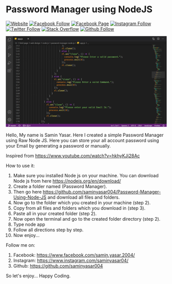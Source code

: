 # **Password Manager using NodeJS**

[![Website](https://img.shields.io/website?label=saminyasar%20🚀&name=hello&style=flat&url=https://saminyasar.netlify.app/)](https://saminyasar.netlify.app/)
[![Facebook Follow](https://img.shields.io/badge/Facebook-Follow-brightgreen)](https://www.facebook.com/saminyasar004/)
[![Facebook Page](https://img.shields.io/badge/Facebook-Page-brightgreen)](https://www.facebook.com/saminyasar04/)
[![Instagram Follow](https://img.shields.io/badge/Instagram-Follow-brightgreen)](https://instagram.com/saminyasar004/)
[![Twitter Follow](https://img.shields.io/badge/Twitter-Follow-brightgreen)](https://twitter.com/saminyasar004/)
[![Stack Overflow](https://img.shields.io/badge/Stack%20Overflow-Questions-brightgreen)](https://stackoverflow.com/users/14735945/samin-yasar)
[![Github Follow](https://img.shields.io/github/followers/saminyasar004?label=saminyasar004&style=social)](https://github.com/saminyasar004/)

<img src="./img/passwordManager.jpg" />

Hello,
My name is Samin Yasar. Here I created a simple Password Manager using Raw Node JS. Here you can store your all account password using your Email by generating a password or manually.

Inspired from https://www.youtube.com/watch?v=hkhyKJj28Ac

How to use it:

1. Make sure you installed Node js on your machine. You can download Node js from here https://nodejs.org/en/download/
2. Create a folder named (Password Manager).
3. Then go here https://github.com/saminyasar004/Password-Manager-Using-Node-JS 
and download all files and folders.
4. Now go to the folder which you created in your machine (step 2).
5. Copy from all files and folders which you download in (step 3).
6. Paste all in your created folder (step 2).
7. Now open the terminal and go to the created folder directory (step 2).
8. Type node app
9. Follow all directions step by step.
10. Now enjoy...

Follow me on:

1. Facebook: https://www.facebook.com/samin.yasar.2004/
2. Instagram: https://www.instagram.com/saminyasar04/
3. Github: https://github.com/saminyasar004

So let's enjoy... Happy Coding.
